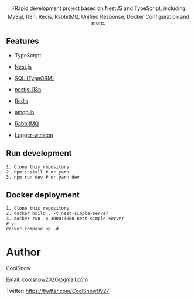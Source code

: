 <p align='center'>
⚡️Rapid development project based on NestJS and TypeScript, including MySql, I18n, Redis, RabbitMQ, Unified Response, Docker Configuration and more.
</p>

## Features
- TypeScript
  
- [Nest.js](https://docs.nestjs.com/)

- [SQL (TypeORM)](https://docs.nestjs.com/recipes/sql-typeorm#sql-typeorm)

- [nestjs-i18n](https://github.com/ToonvanStrijp/nestjs-i18n)

- [Redis](https://github.com/luin/ioredis)

- [amqplib](https://github.com/amqp-node/amqplib)
  
- [RabbitMQ](https://github.com/rabbitmq/rabbitmq-server)

- [Logger-winston](https://github.com/winstonjs/winston)
  
## Run development
    1. Clone this repository
    2. npm install # or yarn
    3. npm run dev # or yarn dev

## Docker deployment
    1. Clone this repository
    2. docker build . -t nest-simple-server
    3. docker run -p 3000:3000 nest-simple-server
    # or
    docker-compose up -d

# Author

CoolSnow

Email: coolsnow2020@gmail.com

Twitter: https://twitter.com/CoolSnow0927